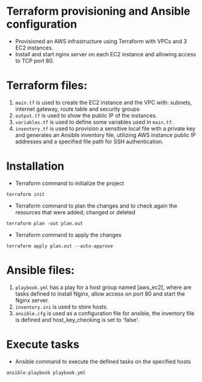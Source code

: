 # Terraform provisioning and Ansible configuration
- Provisioned an AWS infrastructure using Terraform with VPCs and 3 EC2 instances. 
- Install and start nginx server on each EC2 instance and allowing access to TCP port 80. 


# **Terraform files:**
1. `main.tf` is used to create the EC2 instance and the VPC with: subnets, internet gateway, route table and security groups 
2. `output.tf` is used to show the public IP of the instances.
3. `variables.tf` is used to define some variables used in `main.tf`.
4. `inventory.tf` is used to provision a sensitive local file with a private key and generates an Ansible inventory file, utilizing AWS instance public IP addresses and a specified file path for SSH authentication.

# Installation
- Terraform command to initialize the project
```
terraform init
```
* Terraform command to plan the changes and to check again the resources that were added, changed or deleted
```
terraform plan -out plan.out
```
- Terraform command to apply the changes
```
terraform apply plan.out --auto-approve
```

# **Ansible files:**
1. `playbook.yml` has a play for a host group named [aws_ec2], where are tasks defined to install Nginx, allow access on port 80 and start the Nginx server.
2. `inventory.ini` is used to store hosts.
3. `ansible.cfg` is used as a configuration file for ansible, the inventory file is defined and host_key_checking is set to 'false'.

# Execute tasks
- Ansible command to execute the defined tasks on the specified hosts
```
ansible-playbook playbook.yml
```
